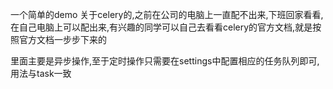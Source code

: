 一个简单的demo 关于celery的,之前在公司的电脑上一直配不出来,下班回家看看,在自己电脑上可以配出来,有兴趣的同学可以自己去看看celery的官方文档,就是按照官方文档一步步下来的

里面主要是异步操作,至于定时操作只需要在settings中配置相应的任务队列即可,用法与task一致